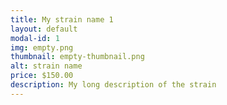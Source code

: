 ```yaml
---
title: My strain name 1
layout: default
modal-id: 1
img: empty.png
thumbnail: empty-thumbnail.png
alt: strain name
price: $150.00
description: My long description of the strain
---
```

